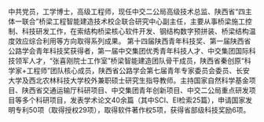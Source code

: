 中共党员，工学博士，高级工程师，现任中交二公局高级技术总监、陕西省“四主体一联合”桥梁工程智能建造技术校企联合研究中心副主任，主要从事桥梁施工控制、科技研发工作，在索结构桥梁核心软件开发、钢结构数字预拼装、桥梁结构温度效应综合利用等方向取得系列成果。
第十四届陕西青年科技奖、第一届陕西省公路学会青年科技奖获得者，第一届中交集团优秀青年科技人才、中交集团国际科技领军人才，“张喜刚院士工作室”桥梁智能建造团队骨干成员，陕西省秦创原“科学家+工程师”团队核心成员，陕西省公路学会第七届青年专家委员会委员、长安大学及西北农林科技大学校外兼职硕士研究生指导教师。主持国家自然科学基金项目、陕西省交通运输厅科研项目、中交集团青年创新项目、中交二公局重点研发项目等多个科研项目，发表学术论文40余篇（其中SCI、EI检索25篇），申请国家发明专利50项（取得授权29项），取得软件著作权5项，获得省部级科技奖励6项。
